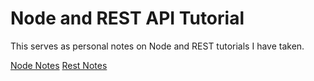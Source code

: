 # Node and REST API Tutorial
This serves as personal notes on Node and REST tutorials I have taken.

[Node Notes](https://github.com/adelrio1/node_tutorial/blob/master/docs/Node_Notes.md)
[Rest Notes](https://github.com/adelrio1/node_tutorial/blob/master/docs/REST.md)
